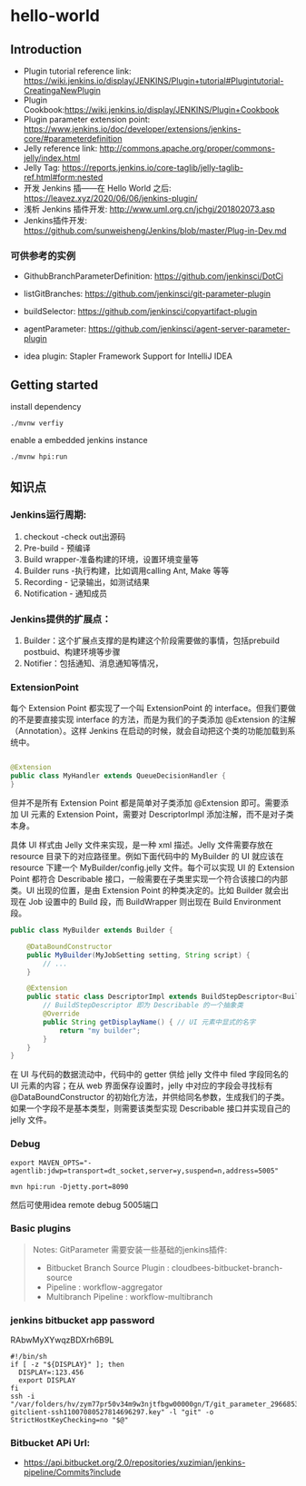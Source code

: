 # hello-world

## Introduction

- Plugin tutorial reference link:
  https://wiki.jenkins.io/display/JENKINS/Plugin+tutorial#Plugintutorial-CreatingaNewPlugin
- Plugin Cookbook:https://wiki.jenkins.io/display/JENKINS/Plugin+Cookbook
- Plugin parameter extension point: https://www.jenkins.io/doc/developer/extensions/jenkins-core/#parameterdefinition
- Jelly reference link: http://commons.apache.org/proper/commons-jelly/index.html
- Jelly Tag: https://reports.jenkins.io/core-taglib/jelly-taglib-ref.html#form:nested
- 开发 Jenkins 插——在 Hello World 之后: https://leavez.xyz/2020/06/06/jenkins-plugin/
- 浅析 Jenkins 插件开发: http://www.uml.org.cn/jchgj/201802073.asp
- Jenkins插件开发: https://github.com/sunweisheng/Jenkins/blob/master/Plug-in-Dev.md

### 可供参考的实例

- GithubBranchParameterDefinition: https://github.com/jenkinsci/DotCi
- listGitBranches:  https://github.com/jenkinsci/git-parameter-plugin
- buildSelector:  https://github.com/jenkinsci/copyartifact-plugin
- agentParameter:  https://github.com/jenkinsci/agent-server-parameter-plugin


- idea plugin: Stapler Framework Support for IntelliJ IDEA

## Getting started

install dependency

````shell
./mvnw verfiy
````

enable a embedded jenkins instance

````shell
./mvnw hpi:run
````

## 知识点

### Jenkins运行周期:

1. checkout -check out出源码
2. Pre-build - 预编译
3. Build wrapper-准备构建的环境，设置环境变量等
4. Builder runs -执行构建，比如调用calling Ant, Make 等等
5. Recording - 记录输出，如测试结果
6. Notification - 通知成员

### Jenkins提供的扩展点：

1. Builder：这个扩展点支撑的是构建这个阶段需要做的事情，包括prebuild postbuid、构建环境等步骤
2. Notifier：包括通知、消息通知等情况，

### ExtensionPoint

每个 Extension Point 都实现了一个叫 ExtensionPoint 的 interface。但我们要做的不是要直接实现 interface 的方法，而是为我们的子类添加 @Extension
的注解（Annotation）。这样 Jenkins 在启动的时候，就会自动把这个类的功能加载到系统中。

````java

@Extension
public class MyHandler extends QueueDecisionHandler {
}
````

但并不是所有 Extension Point 都是简单对子类添加 @Extension 即可。需要添加 UI 元素的 Extension Point，需要对 DescriptorImpl 添加注解，而不是对子类本身。

具体 UI 样式由 Jelly 文件来实现，是一种 xml 描述。Jelly 文件需要存放在 resource 目录下的对应路径里。例如下面代码中的 MyBuilder 的 UI 就应该在 resource 下建一个
MyBuilder/config.jelly 文件。每个可以实现 UI 的 Extension Point 都符合 Describable 接口，一般需要在子类里实现一个符合该接口的内部类。UI 出现的位置，是由 Extension
Point 的种类决定的。比如 Builder 就会出现在 Job 设置中的 Build 段，而 BuildWrapper 则出现在 Build Environment 段。

```java
public class MyBuilder extends Builder {

    @DataBoundConstructor
    public MyBuilder(MyJobSetting setting, String script) {
        // ...
    }

    @Extension
    public static class DescriptorImpl extends BuildStepDescriptor<Builder> {
        // BuildStepDescriptor 即为 Describable 的一个抽象类
        @Override
        public String getDisplayName() { // UI 元素中显式的名字
            return "my builder";
        }
    }
}
```

在 UI 与代码的数据流动中，代码中的 getter 供给 jelly 文件中 filed 字段同名的 UI 元素的内容；在从 web 界面保存设置时，jelly 中对应的字段会寻找标有 @DataBoundConstructor
的初始化方法，并供给同名参数，生成我们的子类。如果一个字段不是基本类型，则需要该类型实现 Describable 接口并实现自己的 jelly 文件。

### Debug

```shell
export MAVEN_OPTS="-agentlib:jdwp=transport=dt_socket,server=y,suspend=n,address=5005"

mvn hpi:run -Djetty.port=8090
```

然后可使用idea remote debug 5005端口

### Basic plugins

> Notes: GitParameter 需要安装一些基础的jenkins插件:
> - Bitbucket Branch Source Plugin : cloudbees-bitbucket-branch-source
> - Pipeline : workflow-aggregator
> - Multibranch Pipeline : workflow-multibranch

### jenkins bitbucket app password

RAbwMyXYwqzBDXrh6B9L

````shell
#!/bin/sh
if [ -z "${DISPLAY}" ]; then
  DISPLAY=:123.456
  export DISPLAY
fi
ssh -i "/var/folders/hv/zym77pr50v34m9w3njtfbgw00000gn/T/git_parameter_2966853048841129381@tmp/jenkins-gitclient-ssh11007080527814696297.key" -l "git" -o StrictHostKeyChecking=no "$@"
````

### Bitbucket APi Url:


- https://api.bitbucket.org/2.0/repositories/xuzimian/jenkins-pipeline/Commits?include